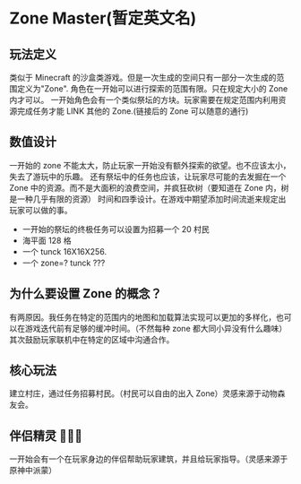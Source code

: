 # Zone Master(暂定英文名)

## 玩法定义

类似于 Minecraft 的沙盒类游戏。但是一次生成的空间只有一部分一次生成的范围定义为"Zone".
角色在一开始可以进行探索的范围有限。只在规定大小的 Zone 内才可以。
一开始角色会有一个类似祭坛的方块。玩家需要在规定范围内利用资源完成任务才能 LINK 其他的 Zone.(链接后的 Zone 可以随意的通行)

## 数值设计

一开始的 zone 不能太大，防止玩家一开始没有额外探索的欲望。也不应该太小，失去了游玩中的乐趣。
还有祭坛中的任务也应该，让玩家尽可能的去发掘在一个 Zone 中的资源。而不是大面积的浪费空间，并疯狂砍树（要知道在 Zone 内，树是一种几乎有限的资源）
时间和四季设计。在游戏中期望添加时间流逝来规定出玩家可以做的事。

- 一开始的祭坛的终极任务可以设置为招募一个 20 村民
- 海平面 128 格
- 一个 tunck 16X16X256.
- 一个 zone=? tunck ???

## 为什么要设置 Zone 的概念？

有两原因。我任务在特定的范围内的地图和加载算法实现可以更加的多样化，也可以在游戏迭代前有足够的缓冲时间。（不然每种 zone 都大同小异没有什么趣味）
其次鼓励玩家联机中在特定的区域中沟通合作。

## 核心玩法

建立村庄，通过任务招募村民。（村民可以自由的出入 Zone）灵感来源于动物森友会。

## 伴侣精灵 🧚🏻‍♀️

一开始会有一个在玩家身边的伴侣帮助玩家建筑，并且给玩家指导。（灵感来源于原神中派蒙）
